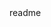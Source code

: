 <snippet>
  <content><![CDATA[
    # BizagiTest
    Prueba de admisión para la empresa Bizagi.
    Funcionalidades
      -Aloja actividades locales del proceso de vacaciones.
      -Descarga actividades de servidor.
      -Permite aceptar una actividad, al seleccionarla.
      -Permite rechazar una actividad, al seleccionarla.
    ## Instalación y Ejecución
    En primera instancia se debe desacargar el zip del proyecto al escritorio del equipo. Segundo se abre el archivo                   BizagiTest.xcodeproj. Para finalizar se complica y se corre la aplicación normalmente desde Xcode.   
    ]]>
  </content>
  <tabTrigger>readme</tabTrigger>
</snippet>
